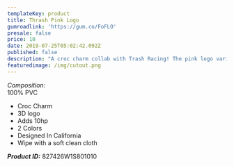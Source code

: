 ```yaml
---
templateKey: product
title: Thrash Pink Logo
gumroadlink: 'https://gum.co/FoFLO'
presale: false
price: 10
date: 2019-07-25T05:02:42.092Z
published: false
description: "A croc charm collab with Trash Racing! The pink logo variant. \U0001F994"
featuredimage: /img/cutout.png
---
```

_Composition:_\
100% PVC

* Croc Charm
* 3D logo
* Adds 10hp
* 2 Colors
* Designed In California
* Wipe with a soft clean cloth

**_Product ID:_** 827426W1S801010
